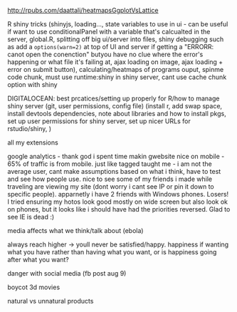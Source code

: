 http://rpubs.com/daattali/heatmapsGgplotVsLattice

R shiny tricks (shinyjs, loading..., state variables to use in ui - can be useful if want to use conditionalPanel with a variable that's calcualted in the server, global.R, splitting off big ui/server into files,  shiny debugging such as add a `options(warn=2)` at top of UI and server if getting a "ERRORR: canot open the conenction" butyou have no clue where the error's happening or what file it's failing at, ajax loading on image, ajax loading + error on submit button), calculating/heatmaps of programs ouput, spinme code chunk, must use runtime:shiny in shiny server, cant use cache chunk option with shiny


DIGITALOCEAN: best prcatices/setting up properly for R/how to manage shiny server (git, user permissions, config file) (install r, add swap space, install devtools dependencies, note about libraries and how to install pkgs, set up user permissions for shiny server, set up nicer URLs for rstudio/shiny, )




all my extensions


google analytics - thank god i spent time makin gwebsite nice on mobile - 65% of traffic is from mobile. just like tagged taught me - i am not the average user, cant make assumptions based on what i think, have to test and see how people use. nice to see some of my friends i made while traveling are viewing my site (dont worry i cant see IP or pin it down to specific people). apparnetly i have 2 friends with Windows phones. Losers! I tried ensuring my hotos look good mostly on wide screen but also look ok on phones, but it looks like i should have had the priorities reversed. Glad to see IE is dead :)

media affects what we think/talk about (ebola)

always reach higher -> youll never be satisfied/happy. happiness if wanting what you have rather than having what you want, or is happiness going after what you want?

danger with social media (fb post aug 9)

boycot 3d movies

natural vs unnatural products
